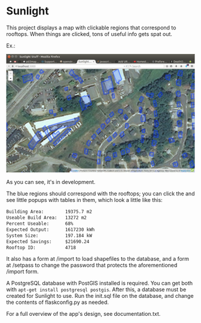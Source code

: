 # Sunlight

This project displays a map with clickable regions that correspond to rooftops.
When things are clicked, tons of useful info gets spat out.

Ex.:

![Screenshot](screencap.png)

As you can see, it's in development.

The blue regions should correspond with the rooftops; you can click the and see little popups with tables in them, which look a little like this:

    Building Area:        19375.7 m2
    Useable Build Area:   13272 m2
    Percent Useable:      68%
    Expected Output:      1617230 kWh
    System Size:          197.184 kW
    Expected Savings:     $21690.24
    Rooftop ID:           4718

It also has a form at /import to load shapefiles to the database, and a form at /setpass to change the password that protects the aforementioned /import form.

A PostgreSQL database with PostGIS installed is required. You can get both with `apt-get install postgresql postgis`. After this, a database must be created for Sunlight to use. Run the init.sql file on the database, and change the contents of flaskconfig.py as needed.

For a full overview of the app's design, see documentation.txt.
